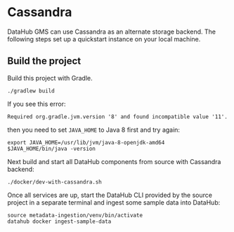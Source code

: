 # Cassandra

DataHub GMS can use Cassandra as an alternate storage backend. The following steps set up a quickstart instance on your local machine.

## Build the project

Build this project with Gradle.

    ./gradlew build

If you see this error:

    Required org.gradle.jvm.version '8' and found incompatible value '11'.

then you need to set `JAVA_HOME` to Java 8 first and try again:

    export JAVA_HOME=/usr/lib/jvm/java-8-openjdk-amd64
    $JAVA_HOME/bin/java -version

Next build and start all DataHub components from source with Cassandra backend:

    ./docker/dev-with-cassandra.sh

Once all services are up, start the DataHub CLI provided by the source project in a separate terminal
and ingest some sample data into DataHub:

    source metadata-ingestion/venv/bin/activate
    datahub docker ingest-sample-data

